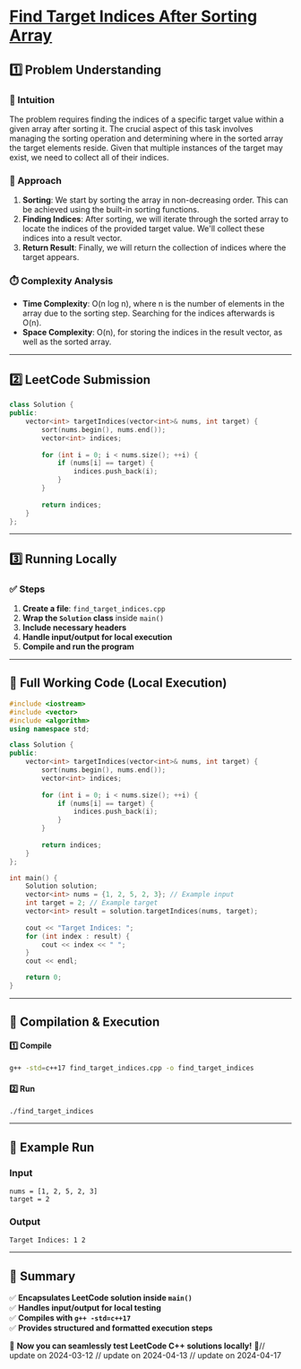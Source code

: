 # **[Find Target Indices After Sorting Array](https://leetcode.com/problems/find-target-indices-after-sorting-array/description/)**  

## **1️⃣ Problem Understanding**  
### **📌 Intuition**  
The problem requires finding the indices of a specific target value within a given array after sorting it. The crucial aspect of this task involves managing the sorting operation and determining where in the sorted array the target elements reside. Given that multiple instances of the target may exist, we need to collect all of their indices.

### **🚀 Approach**  
1. **Sorting**: We start by sorting the array in non-decreasing order. This can be achieved using the built-in sorting functions.
2. **Finding Indices**: After sorting, we will iterate through the sorted array to locate the indices of the provided target value. We'll collect these indices into a result vector.
3. **Return Result**: Finally, we will return the collection of indices where the target appears.

### **⏱️ Complexity Analysis**  
- **Time Complexity**: O(n log n), where n is the number of elements in the array due to the sorting step. Searching for the indices afterwards is O(n).
- **Space Complexity**: O(n), for storing the indices in the result vector, as well as the sorted array.

---  

## **2️⃣ LeetCode Submission**  
```cpp
class Solution {
public:
    vector<int> targetIndices(vector<int>& nums, int target) {
        sort(nums.begin(), nums.end());
        vector<int> indices;
        
        for (int i = 0; i < nums.size(); ++i) {
            if (nums[i] == target) {
                indices.push_back(i);
            }
        }
        
        return indices;
    }
};  
```  

---  

## **3️⃣ Running Locally**  
### **✅ Steps**  
1. **Create a file**: `find_target_indices.cpp`  
2. **Wrap the `Solution` class** inside `main()`  
3. **Include necessary headers**  
4. **Handle input/output for local execution**  
5. **Compile and run the program**  

---  

## **📝 Full Working Code (Local Execution)**  
```cpp
#include <iostream>
#include <vector>
#include <algorithm>
using namespace std;

class Solution {
public:
    vector<int> targetIndices(vector<int>& nums, int target) {
        sort(nums.begin(), nums.end());
        vector<int> indices;
        
        for (int i = 0; i < nums.size(); ++i) {
            if (nums[i] == target) {
                indices.push_back(i);
            }
        }
        
        return indices;
    }
};

int main() {
    Solution solution;
    vector<int> nums = {1, 2, 5, 2, 3}; // Example input
    int target = 2; // Example target
    vector<int> result = solution.targetIndices(nums, target);
    
    cout << "Target Indices: ";
    for (int index : result) {
        cout << index << " ";
    }
    cout << endl;

    return 0;
}  
```  

---  

## **🔧 Compilation & Execution**  
#### **1️⃣ Compile**  
```bash
g++ -std=c++17 find_target_indices.cpp -o find_target_indices
```  

#### **2️⃣ Run**  
```bash
./find_target_indices
```  

---  

## **🎯 Example Run**  
### **Input**  
```
nums = [1, 2, 5, 2, 3]
target = 2
```  
### **Output**  
```
Target Indices: 1 2 
```  

---  

## **📌 Summary**  
✅ **Encapsulates LeetCode solution inside `main()`**  
✅ **Handles input/output for local testing**  
✅ **Compiles with `g++ -std=c++17`**  
✅ **Provides structured and formatted execution steps**  

🚀 **Now you can seamlessly test LeetCode C++ solutions locally!** 🚀// update on 2024-03-12
// update on 2024-04-13
// update on 2024-04-17
